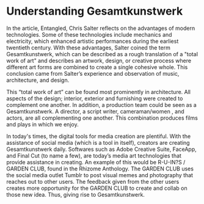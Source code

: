 # Understanding Gesamtkunstwerk 

<p>In the article, Entangled, Chris Salter reflects on the advantages of modern technologies. Some of these technologies include mechanics and electricity, which enhanced artistic performances during the earliest twentieth century. With these advantages, Salter coined the term Gesamtkunstwerk, which can be described as a rough translation of a "total work of art" and describes an artwork, design, or creative process where different art forms are combined to create a single cohesive whole. This conclusion came from Salter’s experience and observation of music, architecture, and design. 

This “total work of art” can be found most prominently in architecture. All aspects of the design; interior, exterior and furnishing were created to complement one another. In addition, a production team could be seen as a Gesamtkunstwerk. A director, a script writer, cameraman/women , and actors, are all complementing one another. This combination produces films and plays in which we enjoy. 

In today's times, the digital tools for media creation are plentiful. With the assistance of social media (which is a tool in itself), creators are creating Gesamtkunstwerk daily. Softwares such as Adobe Creative Suite, FaceApp, and Final Cut (to name a few), are today’s media art technologies that provide assistance in creating. An example of this would be R-U-IN?S / GARDEN CLUB, found in the Rhizome Anthology. The GARDEN CLUB uses the social media outlet Tumblr to post visual memes and photography that reaches out to other users. The feedback given from the other users creates more opportunity for the GARDEN CLUB to create and collab on those new idea. Thus, giving rise to Gesamtkunstwerk.<p>

<!-- aaaaaaaaaaaaaaaaaaaaaaaaaaaaaaaaaaaaaaaaaaaaaaaaaaaaaaaaaaaaaaaaaaaaa
8   8               8               8           8                   8   8
8   8   aaaaaaaaa   8   aaaaa   aaaa8aaaa   aaaa8   aaaaa   aaaaa   8   8
8               8       8   8           8           8   8   8       8   8
8aaaaaaaa   a   8aaaaaaa8   8aaaaaaaa   8aaaa   a   8   8   8aaaaaaa8   8
8       8   8               8           8   8   8   8   8           8   8
8   a   8aaa8aaaaaaaa   a   8   aaaaaaaa8   8aaa8   8   8aaaaaaaa   8   8
8   8               8   8   8       8           8           8       8   8
8   8aaaaaaaaaaaa   8aaa8   8aaaa   8   aaaaa   8aaaaaaaa   8   aaaa8   8
8           8       8   8       8   8       8           8   8           8
8   aaaaa   8aaaa   8   8aaaa   8   8aaaaaaa8   a   a   8   8aaaaaaaaaaa8
8       8       8   8   8       8       8       8   8   8       8       8
8aaaaaaa8aaaa   8   8   8   aaaa8aaaa   8   aaaa8   8   8aaaa   8aaaa   8
8           8   8           8       8   8       8   8       8           8
8   aaaaa   8   8aaaaaaaa   8aaaa   8   8aaaa   8aaa8   aaaa8aaaaaaaa   8
8   8       8           8           8       8   8   8               8   8
8   8   aaaa8aaaa   a   8aaaa   aaaa8aaaa   8   8   8aaaaaaaaaaaa   8   8
8   8           8   8   8   8   8           8               8   8       8
8   8aaaaaaaa   8   8   8   8aaa8   8aaaaaaa8   aaaaaaaaa   8   8aaaaaaa8
8   8       8   8   8           8           8   8       8               8
8   8   aaaa8   8aaa8   aaaaa   8aaaaaaaa   8aaa8   a   8aaaaaaaa   a   8
8   8                   8           8               8               8   8
8   8aaaaaaaaaaaaaaaaaaa8aaaaaaaaaaa8aaaaaaaaaaaaaaa8aaaaaaaaaaaaaaa8aaa8 -->

